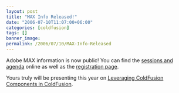 ```yaml
---
layout: post
title: "MAX Info Released!"
date: "2006-07-10T11:07:00+06:00"
categories: [coldfusion]
tags: []
banner_image: 
permalink: /2006/07/10/MAX-Info-Released
---
```


Adobe MAX information is now public! You can find the <a href="http://www.adobe.com/events/max/">sessions and agenda</a> online as well as the <a href="https://www.adobemax06.com/">registration page</a>. 

Yours truly will be presenting this year on <a href="http://www.adobe.com/events/max/sessions/wd203w.html">Leveraging ColdFusion Components in ColdFusion</a>.